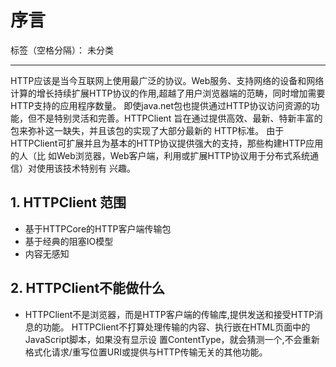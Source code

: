 # 序言

标签（空格分隔）： 未分类

---
HTTP应该是当今互联网上使用最广泛的协议。Web服务、支持网络的设备和网络计算的增长持续扩展HTTP协议的作用,超越了用户浏览器端的范畴，同时增加需要HTTP支持的应用程序数量。
即使java.net包也提供通过HTTP协议访问资源的功能，但不是特别灵活和完善。HTTPClient
旨在通过提供高效、最新、特新丰富的包来弥补这一缺失，并且该包的实现了大部分最新的
HTTP标准。
由于HTTPClient可扩展并且为基本的HTTP协议提供强大的支持，那些构建HTTP应用的人（比
如Web浏览器，Web客户端，利用或扩展HTTP协议用于分布式系统通信）对使用该技术特别有
兴趣。

## 1. HTTPClient 范围
* 基于HTTPCore的HTTP客户端传输包
* 基于经典的阻塞IO模型
* 内容无感知

## 2. HTTPClient不能做什么
* HTTPClient不是浏览器，而是HTTP客户端的传输库,提供发送和接受HTTP消息的功能。
  HTTPClient不打算处理传输的内容、执行嵌在HTML页面中的JavaScript脚本，如果没有显示设
  置ContentType，就会猜测一个,不会重新格式化请求/重写位置URI或提供与HTTP传输无关的其他功能。